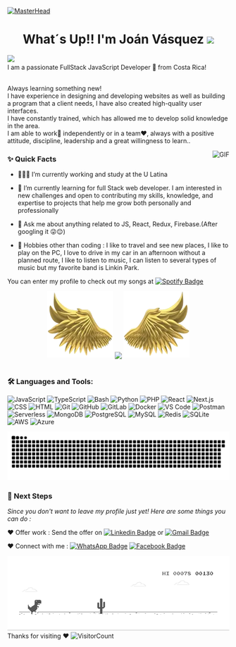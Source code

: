 [![MasterHead](https://i.pinimg.com/originals/77/ca/a3/77caa32884d735d439ade45ba37feaf2.gif)](https://arjuncvinod.github.io)

<h1 align="center"><b> What´s Up!! I'm Joán Vásquez  </b><img src="https://media.giphy.com/media/hvRJCLFzcasrR4ia7z/giphy.gif" width="35"></h1>
<a href="https://github.com/404"><img src="https://user-images.githubusercontent.com/73097560/115834477-dbab4500-a447-11eb-908a-139a6edaec5c.gif"></a>
<br/>
I am a passionate FullStack JavaScript Developer 🚀 from Costa Rica!
<p>
<br/>
Always learning something new!
<br/>
I have experience in designing and developing websites as well as building a program that a client needs, I have also created high-quality user interfaces.
<br/>  
I have constantly trained, which has allowed me to develop solid knowledge in the area.
<br/>
I am able to work💸 independently or in a team❤️, always with a positive attitude, discipline, leadership and a great willingness to learn..
</p>


  <img align="right" alt="GIF" src="https://media.giphy.com/media/MC6eSuC3yypCU/giphy.gif" />
  
### ✨ Quick Facts

- 👨🏽‍💻 I’m currently working and study at the U Latina 
- 🌱 I’m currently learning for full Stack web developer. I am interested in new challenges and open to contributing my skills, knowledge, and expertise to projects that help me grow both personally and professionally

- 💬 Ask me about anything related to JS, React, Redux, Firebase.(After googling it 😜😌)

- 🎿 Hobbies other than coding : I like to travel and see new places, I like to play on the PC, I love to drive in my car in an afternoon without a planned route, I like to listen to music, I can listen to several types of music but my favorite band is Linkin Park. 

You can enter my profile to check out my songs at [![Spotify Badge](https://img.shields.io/badge/-Spotify-1DB954?style=flat-square&logo=Spotify&logoColor=white&link=https://open.spotify.com/user/22dup6okv6mwbmqq756r36roa?si=7f86aacad4ef4c2d)](https://open.spotify.com/user/22dup6okv6mwbmqq756r36roa?si=7f86aacad4ef4c2d)



<p align="center">
  <img height="150" width="150" src="https://github.com/GovindSingh9447/GovindSingh9447/blob/main/WEBP/left.webp">
  <img align="center" src="https://github-readme-streak-stats.herokuapp.com/?user=Govindsingh9447&theme=dark&hide_border=true"/>
  <img height="150" width="150" src="https://github.com/GovindSingh9447/GovindSingh9447/blob/main/WEBP/right.webp">
</p>

#


### 🛠️ Languages and Tools:

![JavaScript](https://img.shields.io/badge/-JavaScript-000?&logo=JavaScript)
![TypeScript](https://img.shields.io/badge/-TypeScript-000?&logo=TypeScript&logoColor=007ACC)
![Bash](https://img.shields.io/badge/-Bash-000?&logo=GNU-Bash)
![Python](https://img.shields.io/badge/-Python-000?&logo=Python)
![PHP](https://img.shields.io/badge/-PHP-000?&logo=PHP)
![React](https://img.shields.io/badge/-React-000?&logo=React)
![Next.js](https://img.shields.io/badge/-Next.js-000?&logo=Next.js)
![CSS](https://img.shields.io/badge/-CSS-000?&logo=CSS3)
![HTML](https://img.shields.io/badge/-HTML-000?&logo=HTML5)
![Git](https://img.shields.io/badge/-Git-000?&logo=Git)
![GitHub](https://img.shields.io/badge/-GitHub-000?&logo=GitHub)
![GitLab](https://img.shields.io/badge/-GitLab-000?&logo=GitLab)
![Docker](https://img.shields.io/badge/-Docker-000?&logo=Docker)
![VS Code](https://img.shields.io/badge/-VS%20Code-000?&logo=Visual-Studio-Code)
![Postman](https://img.shields.io/badge/-Postman-000?&logo=Postman)
![Serverless](https://img.shields.io/badge/-Serverless-000?&logo=Serverless)
![MongoDB](https://img.shields.io/badge/-MongoDB-000?&logo=MongoDB)
![PostgreSQL](https://img.shields.io/badge/-PostgreSQL-000?&logo=PostgreSQL)
![MySQL](https://img.shields.io/badge/-MySQL-000?&logo=MySQL)
![Redis](https://img.shields.io/badge/-Redis-000?&logo=Redis)
![SQLite](https://img.shields.io/badge/-SQLite-000?&logo=SQLite)
![AWS](https://img.shields.io/badge/-AWS-000?&logo=Amazon-AWS)
![Azure](https://img.shields.io/badge/-Azure-000?&logo=Microsoft-Azure)


![𝙶𝚒𝚝𝚑𝚞𝚋 𝙲𝚘𝚗𝚝𝚛𝚒𝚋𝚞𝚝𝚒𝚘𝚗 𝙶𝚛𝚊𝚙𝚑](https://github.com/GovindSingh9447/GovindSingh9447/blob/main/github-contribution-grid-snake.svg)

### 👣 Next Steps

_Since you don't want to leave my profile just yet! Here are some things you can do :_

❤️ Offer work : Send the offer on [![Linkedin Badge](https://img.shields.io/badge/-JoanVasquez-blue?style=flat-square&logo=Linkedin&logoColor=white&link=https://www.linkedin.com/in/joanvasquez)](www.linkedin.com/in/joanvasquez)
or [![Gmail Badge](https://img.shields.io/badge/-joanvasquezalvarado@gmail.com-c14438?style=flat-square&logo=Gmail&logoColor=white&link=joanvasquezalvarado@gmail.com)](mailto:joanvasquezalvarado@gmail.com)


❤️ Connect with me : [![WhatsApp Badge](https://img.shields.io/badge/-WhatsApp-Green?style=flat-square&logo=WhatsApp&logoColor=green&link=https://wa.me/+50685198056)](https://wa.me/+50685198056) [![Facebook Badge](https://img.shields.io/badge/-Facebook-1877F2?style=flat-square&logo=Facebook&logoColor=white&link=https://www.facebook.com/walterjoan.vasquesalvarado/)](https://www.facebook.com/walterjoan.vasquesalvarado/)


![Dino](https://raw.githubusercontent.com/wangningkai/wangningkai/master/assets/dino.gif)
Thanks for visiting :heart:
![VisitorCount](https://profile-counter.glitch.me/TheJoanVasquez/count.svg)

